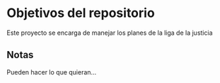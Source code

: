 # Objetivos del repositorio

Este proyecto se encarga de manejar los planes de la liga de la justicia

## Notas

Pueden hacer lo que quieran...
